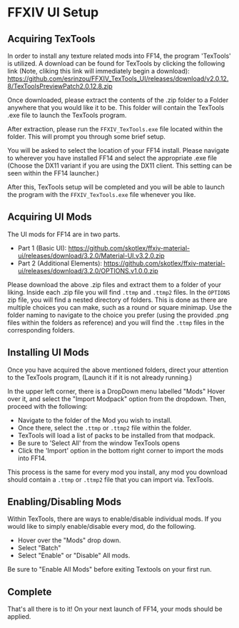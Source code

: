 # FFXIV UI Setup

## Acquiring TexTools
In order to install any texture related mods into FF14, the program 'TexTools' is utilized. A download can be found for TexTools by clicking the following link (Note, cliking this link will immediately begin a download): https://github.com/esrinzou/FFXIV_TexTools_UI/releases/download/v2.0.12.8/TexToolsPreviewPatch2.0.12.8.zip

Once downloaded, please extract the contents of the .zip folder to a Folder anywhere that you would like it to be. This folder will contain the TexTools .exe file to launch the TexTools program. 

After extraction, please run the `FFXIV_TexTools.exe` file located within the folder. This will prompt you through some brief setup. 

You will be asked to select the location of your FF14 install. Please navigate to wherever you have installed FF14 and select the appropriate .exe file (Choose the DX11 variant if you are using the DX11 client. This setting can be seen within the FF14 launcher.)

After this, TexTools setup will be completed and you will be able to launch the program with the `FFXIV_TexTools.exe` file whenever you like. 

## Acquiring UI Mods 

The UI mods for FF14 are in two parts. 
- Part 1 (Basic UI): https://github.com/skotlex/ffxiv-material-ui/releases/download/3.2.0/Material-UI.v3.2.0.zip
- Part 2 (Additional Elements): https://github.com/skotlex/ffxiv-material-ui/releases/download/3.2.0/OPTIONS.v1.0.0.zip

Please download the above .zip files and extract them to a folder of your liking. Inside each .zip file you will find `.ttmp` and `.ttmp2` files. In the `OPTIONS` zip file, you will find a nested directory of folders. This is done as there are multiple choices you can make, such as a round or square minimap. Use the folder naming to navigate to the choice you prefer (using the provided .png files within the folders as reference) and you will find the `.ttmp` files in the corresponding folders. 

## Installing UI Mods

Once you have acquired the above mentioned folders, direct your attention to the TexTools program, (Launch it if it is not already running.)

In the upper left corner, there is a DropDown menu labelled "Mods" Hover over it, and select the "Import Modpack" option from the dropdown. Then, proceed with the following:
- Navigate to the folder of the Mod you wish to install.
- Once there, select the `.ttmp` or `.ttmp2` file within the folder.
- TexTools will load a list of packs to be installed from that modpack. 
- Be sure to 'Select All' from the window TexTools opens
- Click the 'Import' option in the bottom right corner to import the mods into FF14. 

This process is the same for every mod you install, any mod you download should contain a `.ttmp` or `.ttmp2` file that you can import via. TexTools.

## Enabling/Disabling Mods

Within TexTools, there are ways to enable/disable individual mods. If you would like to simply enable/disable every mod, do the following.
- Hover over the "Mods" drop down.
- Select "Batch"
- Select "Enable" or "Disable" All mods. 

Be sure to "Enable All Mods" before exiting Textools on your first run. 


## Complete

That's all there is to it! On your next launch of FF14, your mods should be applied. 
